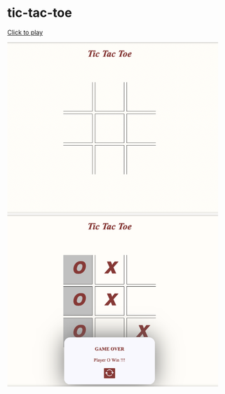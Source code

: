 # tic-tac-toe

<a href="https://boryana-k.github.io/tic-tac-toe/" target="_blank">Click to play</a><br>

<img width="481" src="https://github.com/boryana-k/tic-tac-toe/blob/main/imgs/Screenshot%202022-01-06%20at%2012.34.38.png?raw=true">
<img width="481" src="https://github.com/boryana-k/tic-tac-toe/blob/main/imgs/Screenshot%202022-01-06%20at%2012.34.28.png?raw=true">
